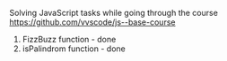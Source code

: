 Solving JavaScript tasks while going through the course https://github.com/vvscode/js--base-course 

1. FizzBuzz function - done
2. isPalindrom function - done